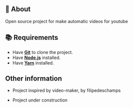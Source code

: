 ## :page_with_curl: About
Open source project for make automatic videos for youtube

## :books: Requirements
- Have [**Git**](https://git-scm.com/) to clone the project.
- Have [**Node.js**](https://nodejs.org/en/) installed.
- Have [**Yarn**](https://yarnpkg.com/) installed.

## Other information
- Project inspired by video-maker, by filipedeschamps

- Project under construction
